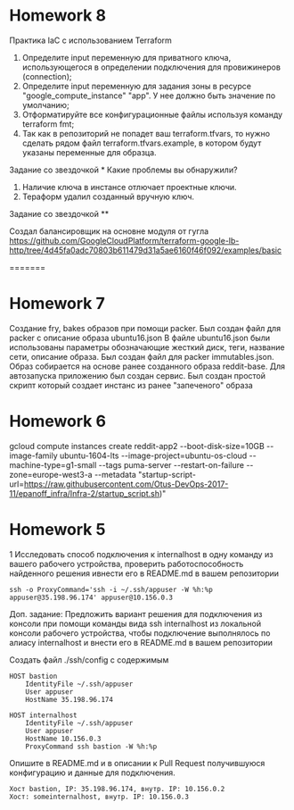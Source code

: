 # Homework 8

Практика IaC с использованием Terraform

1. Определите input переменную для приватного ключа,
использующегося в определении подключения для
провижинеров (connection);
2. Определите input переменную для задания зоны в ресурсе
"google_compute_instance" "app". У нее должно быть значение
по умолчанию;
3. Отформатируйте все конфигурационные файлы используя
команду terraform fmt;
4. Так как в репозиторий не попадет ваш terraform.tfvars, то
нужно сделать рядом файл terraform.tfvars.example, в котором
будут указаны переменные для образца.


Задание со звездочкой *
Какие проблемы вы обнаружили?
1) Наличие ключа в инстансе отлючает проектные ключи. 
2) Тераформ удалил созданный вручную ключ. 

Задание со звездочкой **

Создал балансировщик на основне модуля от гугла https://github.com/GoogleCloudPlatform/terraform-google-lb-http/tree/4d45fa0adc70803b611479d31a5ae6160f46f092/examples/basic

=======
# Homework 7

Создание fry, bakes образов при помощи packer. 
Был создан файл для packer с описание образа ubuntu16.json
В файле ubuntu16.json были использованы параметры обозначающие жесткий диск,
теги, название сети, описание образа.
Был создан файл для packer immutables.json. Образ собирается на основе ранее
созданного образа reddit-base. Для автозапуска приложению был создан сервис.
Был создан простой скрипт который создает инстанс из ранее "запеченого" образа

# Homework 6


gcloud compute instances create reddit-app2  --boot-disk-size=10GB   --image-family ubuntu-1604-lts   --image-project=ubuntu-os-cloud   --machine-type=g1-small   --tags puma-server   --restart-on-failure   --zone=europe-west3-a --metadata "startup-script-url=https://raw.githubusercontent.com/Otus-DevOps-2017-11/epanoff_infra/Infra-2/startup_script.sh)"

# Homework 5

 1 Исследовать способ подключения к internalhost в одну команду из вашего рабочего устройства, проверить работоспособность найденного решения ивнести его в README.md в вашем репозитории
```
ssh -o ProxyCommand='ssh -i ~/.ssh/appuser -W %h:%p appuser@35.198.96.174' appuser@10.156.0.3
```
 Доп. задание: Предложить вариант решения для подключения из консоли при помощи команды вида ssh internalhost из локальной консоли рабочего устройства, чтобы подключение выполнялось по алиасу internalhost и внести его в README.md в вашем репозитории


Создать файл  ./ssh/config с содержимым
```
HOST bastion
    IdentityFile ~/.ssh/appuser
    User appuser
    HostName 35.198.96.174

HOST internalhost
    IdentityFile ~/.ssh/appuser
    User appuser
    HostName 10.156.0.3
    ProxyCommand ssh bastion -W %h:%p
```

 Опишите в README.md и в описании к Pull Request получившуюся конфигурацию и данные для
подключения.
```
Хост bastion, IP: 35.198.96.174, внутр. IP: 10.156.0.2
Хост: someinternalhost, внутр. IP: 10.156.0.3
```

